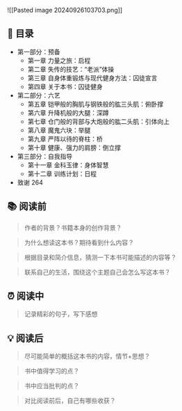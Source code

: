 ![[Pasted image 20240926103703.png]]
## 📑 目录
* 第一部分：预备  
	* 第一章 力量之旅：启程
	* 第二章 失传的技艺：“老派”体操 
	* 第三章 自身体重锻炼与现代健身方法：囚徒宣言
	* 第四章 关于本书：囚徒健身 
* 第二部分：六艺  
	* 第五章 铠甲般的胸肌与钢铁般的肱三头肌：俯卧撑   
	* 第六章 升降机般的大腿：深蹲 
	* 第七章 仓门般的背部与大炮般的肱二头肌：引体向上   
	* 第八章 魔鬼六块：举腿 
	* 第九章 严阵以待的脊柱：桥 
	* 第十章 健康、强力的肩膀：倒立撑  
* 第三部分：自我指导  
	* 第十一章 金科玉律：身体智慧 
	* 第十二章 训练计划：日程  
* 致谢 264
## 📚 阅读前
> 作者的背景？书籍本身的创作背景？

> 为什么想读这本书？期待看到什么内容？

> 根据目录和简介信息，猜测一下本书可能描述的内容等？

> 联系自己的生活，围绕这个主题自己会怎么写这本书？
## ⏰ 阅读中
> 记录精彩的句子，写下感想
##  💡 阅读后
> 尽可能简单的概括这本书的内容，情节+思想？

> 书中值得学习的点？

> 书中应当批判的点？

> 对比阅读前后，自己有哪些收获？ 

